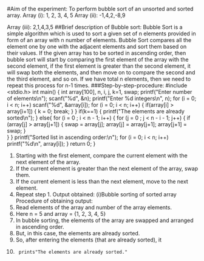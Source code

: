 #Aim of the experiment:
To perform bubble sort of an unsorted and sorted array. 
Array (i):  1, 2, 3, 4, 5
Array (ii): -1,4,2,-8,9

Array (iii): 2,1,4,3,5
##Brief description of Bubble sort:
Bubble Sort is a simple algorithm which is used to sort a given set of n elements provided in form of an array with n number of elements. Bubble Sort compares all the element one by one with the adjacent elements and sort them based on their values.
If the given array has to be sorted in ascending order, then bubble sort will start by comparing the first element of the array with the second element, if the first element is greater than the second element, it will swap both the elements, and then move on to compare the second and the third element, and so on.
If we have total n elements, then we need to repeat this process for n-1 times.
###Step-by-step-procedure:
#include <stdio.h>
int main()
{
  int array[100], n, i, j, k=1, swap;
  printf("Enter number of elements\n");
  scanf("%d", &n);
  printf("Enter %d integers\n", n);
  for (i = 0; i < n; i++)
    scanf("%d", &array[i]);
  for (i = 0; i < n; i++)
  {
    if(array[i] > array[i+1])
    {
        k = 0;
        break;
    }
  }
  if(k==1)
  {
    printf("The elements are already sorted\n");
  }
  else{
  for (i = 0 ; i < n - 1; i++)
  {
    for (j = 0 ; j < n - i - 1; j++)
    {
      if (array[j] > array[j+1]) 
      {
        swap  = array[j];
        array[j]   = array[j+1];
        array[j+1] = swap;
      }    
    }
  }
  printf("Sorted list in ascending order:\n");
  for (i = 0; i < n; i++)
     printf("%d\n", array[i]);
  }
  return 0;
}

1.	Starting with the first element, compare the current element with the next element of the array. 
2.	If the current element is greater than the next element of the array, swap them. 
3.	If the current element is less than the next element, move to the next element. 
4.	Repeat step 1.
Output obtained:
(i)Bubble sorting of sorted array
Procedure of obtaining output:
1.	Read elements of the array and number of the array elements.
2.	Here n = 5 and array = {1, 2, 3, 4, 5}
3.	In bubble sorting, the elements of the array are swapped and arranged in ascending order.
4.	But, in this case, the elements are already sorted.
5.	So, after entering the elements (that are already sorted), it 
6.	    prints"The elements are already sorted."


